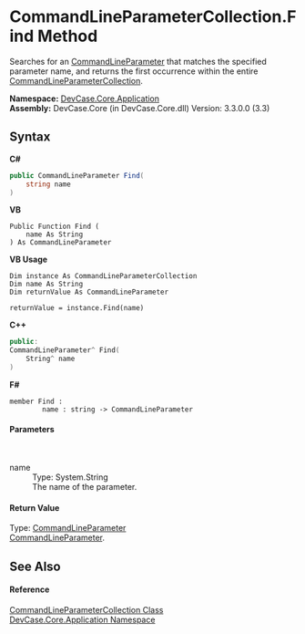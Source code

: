 # CommandLineParameterCollection.Find Method 
 

Searches for an <a href="T_DevCase_Core_Application_CommandLineParameter">CommandLineParameter</a> that matches the specified parameter name, and returns the first occurrence within the entire <a href="T_DevCase_Core_Application_CommandLineParameterCollection">CommandLineParameterCollection</a>.

**Namespace:**&nbsp;<a href="N_DevCase_Core_Application">DevCase.Core.Application</a><br />**Assembly:**&nbsp;DevCase.Core (in DevCase.Core.dll) Version: 3.3.0.0 (3.3)

## Syntax

**C#**<br />
``` C#
public CommandLineParameter Find(
	string name
)
```

**VB**<br />
``` VB
Public Function Find ( 
	name As String
) As CommandLineParameter
```

**VB Usage**<br />
``` VB Usage
Dim instance As CommandLineParameterCollection
Dim name As String
Dim returnValue As CommandLineParameter

returnValue = instance.Find(name)
```

**C++**<br />
``` C++
public:
CommandLineParameter^ Find(
	String^ name
)
```

**F#**<br />
``` F#
member Find : 
        name : string -> CommandLineParameter 

```


#### Parameters
&nbsp;<dl><dt>name</dt><dd>Type: System.String<br />The name of the parameter.</dd></dl>

#### Return Value
Type: <a href="T_DevCase_Core_Application_CommandLineParameter">CommandLineParameter</a><br /><a href="T_DevCase_Core_Application_CommandLineParameter">CommandLineParameter</a>.

## See Also


#### Reference
<a href="T_DevCase_Core_Application_CommandLineParameterCollection">CommandLineParameterCollection Class</a><br /><a href="N_DevCase_Core_Application">DevCase.Core.Application Namespace</a><br />
